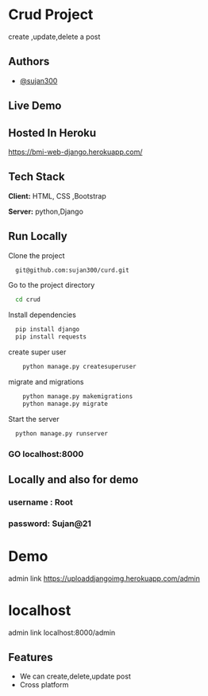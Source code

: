 
# Crud Project
create ,update,delete a post 




## Authors

- [@sujan300](https://github.com/sujan300)


## Live Demo

## Hosted In Heroku

https://bmi-web-django.herokuapp.com/


## Tech Stack

**Client:** HTML, CSS ,Bootstrap

**Server:** python,Django


## Run Locally

Clone the project

```bash
  git@github.com:sujan300/curd.git
```

Go to the project directory

```bash
  cd crud
```

Install dependencies

```bash
  pip install django
  pip install requests
```

create super user

```bash
    python manage.py createsuperuser
```


migrate and migrations

```bash
    python manage.py makemigrations
    python manage.py migrate
```


Start the server

```bash
  python manage.py runserver
```

### GO localhost:8000 


## Locally and also for demo

### username : Root
### password: Sujan@21

# Demo 
admin link https://uploaddjangoimg.herokuapp.com/admin

# localhost

admin link localhost:8000/admin




## Features

- We can create,delete,update post
- Cross platform
